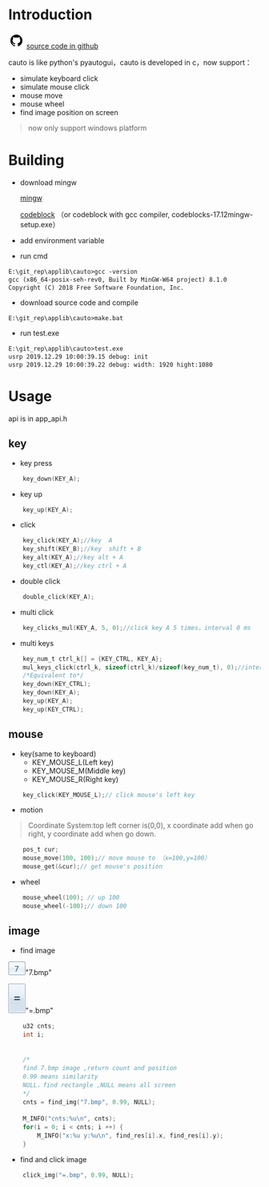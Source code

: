 # Introduction 
![github](../img/github.png)
[source code in github](https://github.com/zyongzhangyong/cauto)

cauto is like python's pyautogui，cauto is developed in c，now support：

* simulate keyboard click
* simulate mouse click
* mouse move
* mouse wheel 
* find image position on screen 

>now only support windows platform 

# Building

- download mingw

   [mingw](https://sourceforge.net/projects/mingw-w64/files/latest/download)

   [codeblock](http://www.codeblocks.org/downloads/26)
（or codeblock with gcc compiler, codeblocks-17.12mingw-setup.exe）

- add environment variable
- run cmd

```
E:\git_rep\applib\cauto>gcc -version
gcc (x86_64-posix-seh-rev0, Built by MinGW-W64 project) 8.1.0
Copyright (C) 2018 Free Software Foundation, Inc.
```

- download source code and compile 

```
E:\git_rep\applib\cauto>make.bat
```

- run test.exe

```
E:\git_rep\applib\cauto>test.exe
usrp 2019.12.29 10:00:39.15 debug: init
usrp 2019.12.29 10:00:39.22 debug: width: 1920 hight:1080
```


# Usage 

api is in app_api.h

## key
* key press
```c
	key_down(KEY_A);
```
* key up
```c
	key_up(KEY_A);
```
* click 
```c
	key_click(KEY_A);//key  A
	key_shift(KEY_B);//key  shift + B
	key_alt(KEY_A);//key alt + A
	key_ctl(KEY_A);//key ctrl + A
```

* double click 
```c
	double_click(KEY_A);
```
* multi click
```c
	key_clicks_mul(KEY_A, 5, 0);//click key A 5 times，interval 0 ms
```
* multi keys
```c
	key_num_t ctrl_k[] = {KEY_CTRL, KEY_A};
	mul_keys_click(ctrl_k, sizeof(ctrl_k)/sizeof(key_num_t), 0);//interval 0 ms
	/*Equivalent to*/
	key_down(KEY_CTRL);
	key_down(KEY_A);
	key_up(KEY_A);
	key_up(KEY_CTRL);
```
## mouse 
* key(same to keyboard)
	* KEY_MOUSE_L(Left key) 
	* KEY_MOUSE_M(Middle key) 
	* KEY_MOUSE_R(Right key)

```c
	key_click(KEY_MOUSE_L);// click mouse's left key
```
* motion 
>Coordinate System:top left corner is(0,0), x coordinate  add when go right, y coordinate add when go down.
```c
	pos_t cur;
	mouse_move(100, 100);// move mouse to （x=100,y=100）
	mouse_get(&cur);// get mouse's position 
```
* wheel 
```c
	mouse_wheel(100); // up 100
	mouse_wheel(-100);// down 100
```
## image 
* find image 


![7.img](../img/7.bmp)"7.bmp"

![.img](../img/=.bmp)"=.bmp"
```c
	u32 cnts;
	int i;


	/*
	find 7.bmp image ,return count and position 
	0.99 means similarity
	NULL，find rectangle ,NULL means all screen 
	*/
	cnts = find_img("7.bmp", 0.99, NULL);

	M_INFO("cnts:%u\n", cnts);
	for(i = 0; i < cnts; i ++) {
		M_INFO("x:%u y:%u\n", find_res[i].x, find_res[i].y);
	}
```
* find and click image 
```c
	click_img("=.bmp", 0.99, NULL);
```

